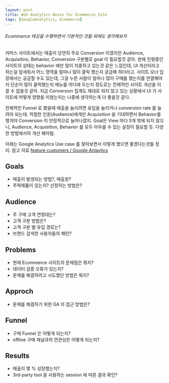 ```yaml
---
layout: post
title: Web Analytics Notes for Ecommerce Site
tags: [GoogleAnalytics, Ecommerce]
---
```


###### Ecommerce 태깅을 수행하면서 기본적인 것들 외에도 생각해보자

커머스 사이트에서는 매출이 당연히 주요 Conversion 이겠지만 Audience, Acquisitino, Behavior, Conversion 구분별로 goal 이 필요할것 같아. 현재 진행중인 사이트의 상태는 behavior 에만 많이 치중하고 있는것 같은 느낌인데, UI 개선이라고 하는걸 앞세워서 어느 영역을 얼마나 많이 클릭 했는지 궁금해 하더라고. 사이트 오너 입장에서는 궁금할 수도 있는데, 그걸 누른 사람이 얼마나 많이 구매를 했는지를 연결해야지 단순이 많이 클릭했는지 메뉴를 어디에 두는지 정도로는 전체적인 사이트 개선을 이끌 수 없을것 같아. 지금 Conversion 집계도 제대로 되지 않고 있는 상황에서 UI 가 사이트에 어떻게 영향을 미쳤는지는 나중에 생각하는게 더 좋을것 같다. 

전체적인 Funnel 로 봤을때 매출을 늘리려면 유입을 늘리거나 conversion rate 를 늘려야 되는데. 적절한 인원(Audience)에게만 Acquisition 을 기대하면서 Behavior를 챙겨야 Conversion 이 안정적으로 늘어나겠지. Goal은 View 마다 5개 밖에 되지 않으니, Audience, Acquisition, Behavior 를 모두 아우를 수 있는 설정이 필요할 듯. 다양한 방법에서의 개선 해야됨.

아래는 Google Analytics Use case 를 찾아보면서 이렇게 했으면 좋겠다는것들 정리. 참고 자료 [feature customers / Google Anlaytics](https://www.featuredcustomers.com/vendor/google-analytics-solutions/case-studies)

## Goals

- 매출이 발생되는 방법?, 매출원?
- 주력제품이 있는지? 선정하는 방법은?

## Audience

- 주 구매 고격 연령대는?
- 고객 구분 방법은?
- 고객 구분 별 유입 경로는?
- 브랜드 검색한 사용자들의 패턴?

## Problems

- 현재 Ecommerce 사이트의 문제점은 뭐지?
- 데이터 검증 오류가 있는지?
- 문제를 해결하려고 시도했던 방법은 뭐지?

## Approch

- 문제를 해결하기 위한 GA 의 접근 방법은?

## Funnel

- 구매 Funnel 은 어떻게 되는지?
- offline 구매 채널과의 연관성은 어떻게 되는지?

## Results

- 매출이 몇 % 성장했는지?
- 3rd-party tool 을 사용하는 session 에 따른 결과 확인?
